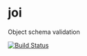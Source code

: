 joi
===

Object schema validation

[![Build Status](https://secure.travis-ci.org/walmartlabs/joi.png)](http://travis-ci.org/walmartlabs/joi)
